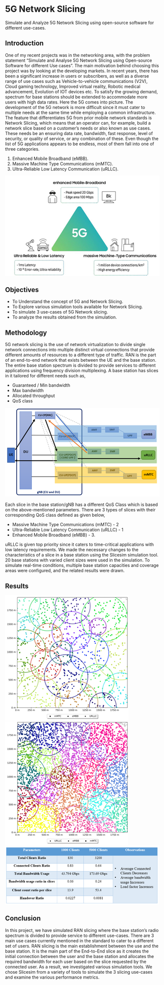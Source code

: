 # 5G Network Slicing

Simulate and Analyze 5G Network Slicing using open-source software for different use-cases.
## Introduction
One of my recent projects was in the networking area, with the problem statement “Simulate and Analyse 5G Network Slicing using Open-source Software for different Use cases”. The main motivation behind choosing this project was by looking at the developing markets. In recent years, there has been a significant increase in users or subscribers, as well as a diverse range of use cases such as Vehicle-to-vehicle communications (V2V), Cloud gaming technology, Improved virtual reality, Robotic medical advancement, Evolution of IOT devices etc. To satisfy the growing demand, spectrum for base stations should be extended to accommodate more users with high data rates. Here the 5G comes into picture. The development of the 5G network is more difficult since it must cater to multiple needs at the same time while employing a common infrastructure. The feature that differentiates 5G from prior mobile network standards is Network Slicing, which means that an operator can, for example, build a network slice based on a customer’s needs or also known as use cases. These needs be an ensuring data rate, bandwidth, fast response, level of security, or quality of service, or any combination of these. Even though the list of 5G applications appears to be endless, most of them fall into one of three categories.
1. Enhanced Mobile Broadband (eMBB). 
2. Massive Machine Type Communications (mMTC). 
3. Ultra-Reliable Low Latency Communication (uRLLC). 

![Image text](/Images/Picture5.png)

## Objectives

- To Understand the concept of 5G and Network Slicing.
- To Explore various simulation tools available for Network Slicing.
- To simulate 3 use-cases of 5G Network slicing.
- To analyze the results obtained from the simulation.

## Methodology

5G network slicing is the use of network virtualization to divide single network connections into multiple distinct virtual connections that provide different amounts of resources to a different type of traffic. RAN is the part of an end-to-end network that exists between the UE and the base station. The entire base station spectrum is divided to provide services to different applications using frequency division multiplexing. A base station has slices in it tailored for different needs such as,

- Guaranteed / Min bandwidth
- Max bandwidth
- Allocated throughput
- QoS class

![Image text](/Images/Picture1.png)

 Each slice in the base station/gNB has a different QoS Class which is based on the above-mentioned parameters. There are 3 types of slices with their corresponding QoS class defined as given below,

- Massive Machine Type Communications (mMTC)  - 2
- Ultra-Reliable Low Latency Communication (uRLLC)  -  1
- Enhanced Mobile Broadband (eMBB) -  3.<br />

uRLLC is given top priority since it caters to time-critical applications with low latency requirements.
We made the necessary changes to the characteristics of a slice in a base station using the Slicesim simulation tool. 20 base stations with varied client sizes were used in the simulation. To simulate real-time conditions, multiple base station capacities and coverage areas were configured, and the related results were drawn.

## Results

![Image text](/Images/Picture2.png) ![Image text](/Images/Picture3.png)
![Image text](/Images/Picture4.png)

## Conclusion

In this project, we have simulated RAN slicing where the base station’s radio spectrum is divided to provide service to different use-cases. There are 3 main use cases currently mentioned in the standard to cater to a different set of users. RAN slicing is the main establishment between the use and the base station. It is the main part of the End-to-End slice as it creates the initial connection between the user and the base station and allocates the required bandwidth for each user based on the slice requested by the connected user. As a result, we investigated various simulation tools. We chose Slicesim from a variety of tools to simulate the 3 slicing use-cases and examine the various performance metrics.
